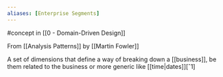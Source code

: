 ```yaml
---
aliases: [Enterprise Segments]
---
```


#concept in [[0 - Domain-Driven Design]]

From [[Analysis Patterns]] by [[Martin Fowler]]

A set of dimensions that define a way of breaking down a [[business]], be them related to the business or more generic like [[time|dates]][ˆ1]
